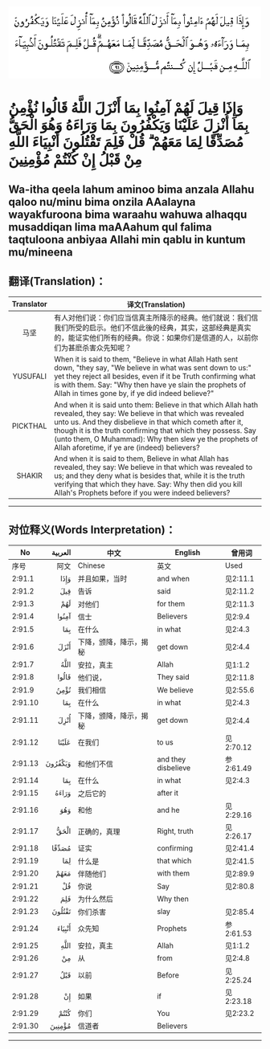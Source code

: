 ![002:091](images/002_091.gif)

#  وَإِذَا قِيلَ لَهُمْ آمِنُوا بِمَا أَنْزَلَ اللَّهُ قَالُوا نُؤْمِنُ بِمَا أُنْزِلَ عَلَيْنَا وَيَكْفُرُونَ بِمَا وَرَاءَهُ وَهُوَ الْحَقُّ مُصَدِّقًا لِمَا مَعَهُمْ ۗ قُلْ فَلِمَ تَقْتُلُونَ أَنْبِيَاءَ اللَّهِ مِنْ قَبْلُ إِنْ كُنْتُمْ مُؤْمِنِينَ 

## Wa-itha qeela lahum aminoo bima anzala Allahu qaloo nu/minu bima onzila AAalayna wayakfuroona bima waraahu wahuwa alhaqqu musaddiqan lima maAAahum qul falima taqtuloona anbiyaa Allahi min qablu in kuntum mu/mineena

## 翻译(Translation)：

| Translator | 译文(Translation)                                            |
|:----------:| ------------------------------------------------------------ |
| 马坚       | 有人对他们说：你们应当信真主所降示的经典。他们就说：我们信我们所受的启示。他们不信此後的经典，其实，这部经典是真实的，能证实他们所有的经典。你说：如果你们是信道的人，以前你们为甚麽杀害众先知呢？ |
| YUSUFALI   | When it is said to them, "Believe in what Allah Hath sent down, "they say, "We believe in what was sent down to us:" yet they reject all besides, even if it be Truth confirming what is with them. Say: "Why then have ye slain the prophets of Allah in times gone by, if ye did indeed believe?" |
| PICKTHAL   | And when it is said unto them: Believe in that which Allah hath revealed, they say: We believe in that which was revealed unto us. And they disbelieve in that which cometh after it, though it is the truth confirming that which they possess. Say (unto them, O Muhammad): Why then slew ye the prophets of Allah aforetime, if ye are (indeed) believers? |
| SHAKIR     | And when it is said to them, Believe in what Allah has revealed, they say: We believe in that which was revealed to us; and they deny what is besides that, while it is the truth verifying that which they have. Say: Why then did you kill Allah's Prophets before if you were indeed believers? |

---

## 对位释义(Words Interpretation)：

| No      | العربية | 中文                   | English             | 曾用词    |
| ------- | ------: | ---------------------- | ------------------- | --------- |
| 序号    |    阿文 | Chinese                | 英文                | Used      |
| 2:91.1  |    وَإِذَا | 并且如果，当时         | and when            | 见2:11.1  |
| 2:91.2  |     قِيلَ | 告诉                   | said                | 见2:11.2  |
| 2:91.3  |     لَهُمْ | 对他们                 | for them            | 见2:11.3  |
| 2:91.4  |   آمِنُوا | 信士                   | Believers           | 见2:9.4   |
| 2:91.5  |     بِمَا | 在什么                 | in what             | 见2:4.3   |
| 2:91.6  |    أَنْزَلَ | 下降，颁降，降示，揭秘 | get down            | 见2:4.4   |
| 2:91.7  |    اللَّهُ | 安拉，真主             | Allah               | 见1:1.2   |
| 2:91.8  |   قَالُوا | 他们说，               | They said           | 见2:11.8  |
| 2:91.9  |    نُؤْمِنُ | 我们相信               | We believe          | 见2:55.6  |
| 2:91.10 |     بِمَا | 在什么                 | in what             | 见2:4.3   |
| 2:91.11 |    أُنْزِلَ | 下降，颁降，降示，揭秘 | get down            | 见2:4.4   |
| 2:91.12 |   عَلَيْنَا | 在我们                 | to us               | 见2:70.12 |
| 2:91.13 | وَيَكْفُرُونَ | 和他们不信             | and they disbelieve | 参2:61.49 |
| 2:91.14 |     بِمَا | 在什么                 | in what             | 见2:4.3   |
| 2:91.15 |   وَرَاءَهُ | 之后它的               | after it            |           |
| 2:91.16 |     وَهُوَ | 和他                   | and he              | 见2:29.16 |
| 2:91.17 |    الْحَقُّ | 正确的，真理           | Right, truth        | 见2:26.17 |
| 2:91.18 |   مُصَدِّقًا | 证实                   | confirming          | 见2:41.4  |
| 2:91.19 |     لِمَا | 什么是                 | that which          | 见2:41.5  |
| 2:91.20 |    مَعَهُمْ | 伴随他们               | with them           | 见2:89.9  |
| 2:91.21 |      قُلْ | 你说                   | Say                 | 见2:80.8  |
| 2:91.22 |     فَلِمَ | 为什么然后             | Why then            |           |
| 2:91.23 |  تَقْتُلُونَ | 你们杀害               | slay                | 见2:85.4  |
| 2:91.24 |  أَنْبِيَاءَ | 众先知                 | Prophets            | 参2:61.53 |
| 2:91.25 |    اللَّهِ | 安拉，真主             | Allah               | 见1:1.2   |
| 2:91.26 |      مِنْ | 从                     | from                | 见2:4.8   |
| 2:91.27 |     قَبْلُ | 以前                   | Before              | 见2:25.24 |
| 2:91.28 |      إِنْ | 如果                   | if                  | 见2:23.18 |
| 2:91.29 |    كُنْتُمْ | 你们                   | You                 | 见2:23.2  |
| 2:91.30 |  مُؤْمِنِينَ | 信道者                 | Believers           |           |

---
